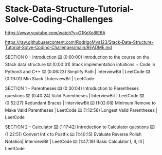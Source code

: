 # Stack-Data-Structure-Tutorial-Solve-Coding-Challenges

https://www.youtube.com/watch?v=O1KeXo8lE8A

https://raw.githubusercontent.com/RodrigoMvs123/Stack-Data-Structure-Tutorial-Solve-Coding-Challenges/main/README.md



SECTION 0 – Introduction
⌨️ (0:00:00) Introduction to the course on the Stack data structure
⌨️ (0:00:31) Stack implementation intuitions + Code in Python3 and C++
⌨️ (0:06:23) Simplify Path | InterviewBit | LeetCode
⌨️ (0:19:01) Min Stack | InterviewBit | LeetCode

SECTION 1 – Parentheses
⌨️ (0:30:04) Introduction to Parentheses questions
⌨️ (0:40:24) Valid Parentheses | InterviewBit | LeetCode
⌨️ (0:52:27) Redundant Braces | InterviewBit
⌨️ (1:02:08) Minimum Remove to Make Valid Parentheses | LeetCode
⌨️ (1:12:58) Longest Valid Parentheses | LeetCode

SECTION 2 – Calculator
⌨️ (1:17:42) Introduction to Calculator questions
⌨️ (1:22:51) Convert Infix to Postfix
⌨️ (1:40:15) Evaluate Reverse Polish Notation| InterviewBit | LeetCode
⌨️ (1:47:18) Basic Calculator I, II, III | LeetCode
